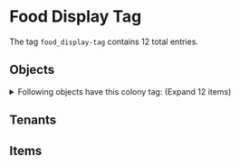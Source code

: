 # Food Display Tag

The tag `food_display-tag` contains 12 total entries.

## Objects

<details markdown="1"><summary>Following objects have this colony tag: (Expand 12 items)</summary>

- <img src="https://raw.githubusercontent.com/Ceterai/Enternia/main/objects/alta/special/food/cake/icon.png" alt="Alta Cake Serving icon" loading="lazy" height=16px width="auto" /> [Alta Cake Serving](https://ceterai.github.io/MyEnternia/Wiki/AltaCakeServing)
- <img src="https://raw.githubusercontent.com/Ceterai/Enternia/main/objects/alta/special/food/cocktail/icon.png" alt="Alta Cocktail Serving icon" loading="lazy" height=16px width="auto" /> [Alta Cocktail Serving](https://ceterai.github.io/MyEnternia/Wiki/AltaCocktailServing)
- <img src="https://raw.githubusercontent.com/Ceterai/Enternia/main/objects/alta/special/food/dessert/icon.png" alt="Alta Dessert Serving icon" loading="lazy" height=16px width="auto" /> [Alta Dessert Serving](https://ceterai.github.io/MyEnternia/Wiki/AltaDessertServing)
- <img src="https://raw.githubusercontent.com/Ceterai/Enternia/main/objects/alta/special/food/fresh/icon.png" alt="Alta Fresh Serving icon" loading="lazy" height=16px width="auto" /> [Alta Fresh Serving](https://ceterai.github.io/MyEnternia/Wiki/AltaFreshServing)
- <img src="https://raw.githubusercontent.com/Ceterai/Enternia/main/objects/alta/special/food/jam/icon.png" alt="Alta Jam Serving icon" loading="lazy" height=16px width="auto" /> [Alta Jam Serving](https://ceterai.github.io/MyEnternia/Wiki/AltaJamServing)
- <img src="https://raw.githubusercontent.com/Ceterai/Enternia/main/objects/alta/special/food/meal/icon.png" alt="Alta Meal Serving icon" loading="lazy" height=16px width="auto" /> [Alta Meal Serving](https://ceterai.github.io/MyEnternia/Wiki/AltaMealServing)
- <img src="https://raw.githubusercontent.com/Ceterai/Enternia/main/objects/alta/special/food/motsu/icon.png" alt="Alta Motsu Serving icon" loading="lazy" height=16px width="auto" /> [Alta Motsu Serving](https://ceterai.github.io/MyEnternia/Wiki/AltaMotsuServing)
- <img src="https://raw.githubusercontent.com/Ceterai/Enternia/main/objects/alta/special/food/pie/icon.png" alt="Alta Pie Serving icon" loading="lazy" height=16px width="auto" /> [Alta Pie Serving](https://ceterai.github.io/MyEnternia/Wiki/AltaPieServing)
- <img src="https://raw.githubusercontent.com/Ceterai/Enternia/main/objects/alta/special/food/punch/icon.png" alt="Alta Punch Serving icon" loading="lazy" height=16px width="auto" /> [Alta Punch Serving](https://ceterai.github.io/MyEnternia/Wiki/AltaPunchServing)
- <img src="https://raw.githubusercontent.com/Ceterai/Enternia/main/objects/alta/special/food/salad/icon.png" alt="Alta Salad Serving icon" loading="lazy" height=16px width="auto" /> [Alta Salad Serving](https://ceterai.github.io/MyEnternia/Wiki/AltaSaladServing)
- <img src="https://raw.githubusercontent.com/Ceterai/Enternia/main/objects/alta/special/food/soup/icon.png" alt="Alta Soup Serving icon" loading="lazy" height=16px width="auto" /> [Alta Soup Serving](https://ceterai.github.io/MyEnternia/Wiki/AltaSoupServing)
- <img src="https://raw.githubusercontent.com/Ceterai/Enternia/main/objects/alta/special/food/tea/icon.png" alt="Alta Tea Serving icon" loading="lazy" height=16px width="auto" /> [Alta Tea Serving](https://ceterai.github.io/MyEnternia/Wiki/AltaTeaServing)

</details>

## Tenants

## Items
